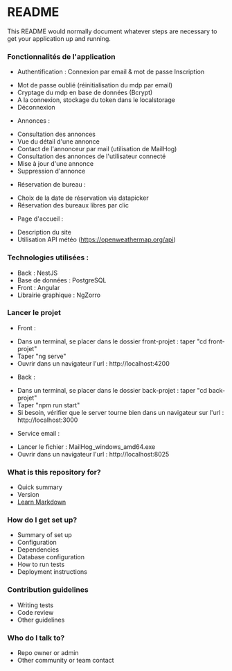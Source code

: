 # README #

This README would normally document whatever steps are necessary to get your application up and running.

### Fonctionnalités de l'application ###

* Authentification :
Connexion par email & mot de passe
Inscription
- Mot de passe oublié (réinitialisation du mdp par email)
- Cryptage du mdp en base de données (Bcrypt)
- A la connexion, stockage du token dans le localstorage
- Déconnexion

* Annonces :
- Consultation des annonces
- Vue du détail d'une annonce
- Contact de l'annonceur par mail (utilisation de MailHog)
- Consultation des annonces de l'utilisateur connecté
- Mise à jour d'une annonce
- Suppression d'annonce

* Réservation de bureau :
- Choix de la date de réservation via datapicker
- Réservation des bureaux libres par clic

* Page d'accueil :
- Description du site
- Utilisation API météo (https://openweathermap.org/api)

### Technologies utilisées : ###

* Back : NestJS
* Base de données : PostgreSQL
* Front : Angular
* Librairie graphique : NgZorro

### Lancer le projet ###

* Front :
- Dans un terminal, se placer dans le dossier front-projet : taper "cd front-projet"
- Taper "ng serve"
- Ouvrir dans un navigateur l'url : http://localhost:4200

* Back :
- Dans un terminal, se placer dans le dossier back-projet : taper "cd back-projet"
- Taper "npm run start"
- Si besoin, vérifier que le server tourne bien dans un navigateur sur l'url : http://localhost:3000

* Service email :
- Lancer le fichier : MailHog_windows_amd64.exe
- Ouvrir dans un navigateur l'url : http://localhost:8025 



### What is this repository for? ###

* Quick summary
* Version
* [Learn Markdown](https://bitbucket.org/tutorials/markdowndemo)

### How do I get set up? ###

* Summary of set up
* Configuration
* Dependencies
* Database configuration
* How to run tests
* Deployment instructions

### Contribution guidelines ###

* Writing tests
* Code review
* Other guidelines

### Who do I talk to? ###

* Repo owner or admin
* Other community or team contact